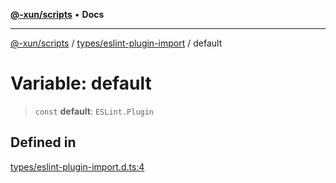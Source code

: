 [**@-xun/scripts**](../../../README.md) • **Docs**

***

[@-xun/scripts](../../../README.md) / [types/eslint-plugin-import](../README.md) / default

# Variable: default

> `const` **default**: `ESLint.Plugin`

## Defined in

[types/eslint-plugin-import.d.ts:4](https://github.com/Xunnamius/xscripts/blob/4fd96d6123f1ac889c89848efd750e2454f43e43/types/eslint-plugin-import.d.ts#L4)
